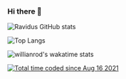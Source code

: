 ### Hi there 👋

![Ravidus GitHub stats](https://stat-rvdrover.vercel.app/api?username=rvdrover&count_private=true&show_icons=true&theme=tokyonight)

![Top Langs](https://stat-rvdrover.vercel.app/api/top-langs/?username=rvdrover&layout=compact&theme=tokyonight)


![willianrod's wakatime stats](https://stat-rvdrover.vercel.app/api/wakatime/?username=rvdrover&layout=compact)

<a href="https://wakatime.com/@2b48b7c3-6e20-4952-ad0c-e5df5837c765"><img src="https://wakatime.com/badge/user/2b48b7c3-6e20-4952-ad0c-e5df5837c765.svg" alt="Total time coded since Aug 16 2021" /></a>
